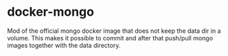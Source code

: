 # docker-mongo


Mod of the official mongo docker image that does not keep the data dir in a volume. This makes it possible to commit and after that push/pull mongo images together with the data directory.
